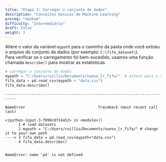 ```yaml
---
title: "Etapa 3: Carregar o conjunto de dados"
description: "Conceitos básicos de Machine Learning"
prereq: "nenhum"
difficulty: "Intermediário"
draft: false
weight: 3
---
```


Altere o valor da variável `mypath` para o caminho da pasta onde você extraiu o arquivo do conjunto de dados (por exemplo: `C:\fifa_dataset\`).  
Para verificar se o carregamento foi bem-sucedido, usamos uma função chamada `describe()` para mostrar as estatísticas.

```python
# carregar o conjunto de dados
mypath = "C:/Users/ruilliu/Documents/nuevo_lr_fifa/"  # altere para o seu caminho
fifa_data = pd.read_csv(mypath + "data.csv")
fifa_data.describe()
```

    ---------------------------------------------------------------------------

    NameError                                 Traceback (most recent call last)

    <ipython-input-3-f099c0f24a52> in <module>()
          1 # load datasets
          2 mypath = "C:/Users/ruilliu/Documents/nuevo_lr_fifa/" # change it to your own path
    ----> 3 fifa_data = pd.read_csv(mypath+"data.csv")
          4 fifa_data.describe()
    

    NameError: name 'pd' is not defined
